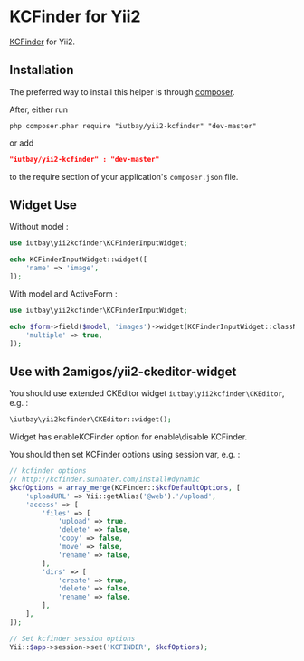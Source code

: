 KCFinder for Yii2
=================

[KCFinder](http://kcfinder.sunhater.com/) for Yii2.

Installation
------------
The preferred way to install this helper is through [composer](http://getcomposer.org/download/).

After, either run

```
php composer.phar require "iutbay/yii2-kcfinder" "dev-master"
```

or add

```json
"iutbay/yii2-kcfinder" : "dev-master"
```

to the require section of your application's `composer.json` file.

Widget Use
----------

Without model :
```php
use iutbay\yii2kcfinder\KCFinderInputWidget;

echo KCFinderInputWidget::widget([
	'name' => 'image',
]);
```

With model and ActiveForm :
```php
use iutbay\yii2kcfinder\KCFinderInputWidget;

echo $form->field($model, 'images')->widget(KCFinderInputWidget::className(), [
	'multiple' => true,
]);
```

Use with 2amigos/yii2-ckeditor-widget
-------------------------------------
You should use extended CKEditor widget ```iutbay\yii2kcfinder\CKEditor```, e.g. :

```php
\iutbay\yii2kcfinder\CKEditor::widget();
```
Widget has enableKCFinder option for enable\disable KCFinder.

You should then set KCFinder options using session var, e.g. :

```php
// kcfinder options
// http://kcfinder.sunhater.com/install#dynamic
$kcfOptions = array_merge(KCFinder::$kcfDefaultOptions, [
	'uploadURL' => Yii::getAlias('@web').'/upload',
	'access' => [
		'files' => [
			'upload' => true,
			'delete' => false,
			'copy' => false,
			'move' => false,
			'rename' => false,
		],
		'dirs' => [
			'create' => true,
			'delete' => false,
			'rename' => false,
		],
	],
]);

// Set kcfinder session options
Yii::$app->session->set('KCFINDER', $kcfOptions);
```
